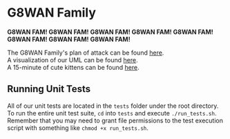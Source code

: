 # G8WAN Family
**G8WAN FAM! G8WAN FAM! G8WAN FAM! G8WAN FAM! G8WAN FAM! G8WAN FAM! G8WAN FAM! G8WAN FAM!**

The G8WAN Family's plan of attack can be found [here](https://docs.google.com/document/d/1LI0RIW6GMVIx_SoQQlFXFNp5ewwv8LaXPmvJVJ_1Lgs/edit?usp=sharing).  
A visualization of our UML can be found [here](https://drive.google.com/file/d/1BKeV3B4UhMzy13e2IQ6wwV8ObSwCsY8S/view?usp=sharing).  
A 15-minute of cute kittens can be found [here](https://www.youtube.com/watch?v=co47u19cbds&ab_channel=ThePetCollective).

## Running Unit Tests
All of our unit tests are located in the `tests` folder under the root directory. To run the entire unit test suite, `cd` into `tests` and execute `./run_tests.sh`.
Remember that you may need to grant file permissions to the test execution script with something like `chmod +x run_tests.sh`.
